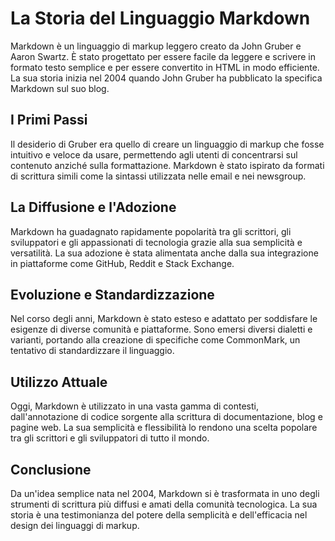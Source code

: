 # La Storia del Linguaggio Markdown

Markdown è un linguaggio di markup leggero creato da John Gruber e Aaron Swartz. È stato progettato per essere facile da leggere e scrivere in formato testo semplice e per essere convertito in HTML in modo efficiente. La sua storia inizia nel 2004 quando John Gruber ha pubblicato la specifica Markdown sul suo blog.

## I Primi Passi

Il desiderio di Gruber era quello di creare un linguaggio di markup che fosse intuitivo e veloce da usare, permettendo agli utenti di concentrarsi sul contenuto anziché sulla formattazione. Markdown è stato ispirato da formati di scrittura simili come la sintassi utilizzata nelle email e nei newsgroup.

## La Diffusione e l'Adozione

Markdown ha guadagnato rapidamente popolarità tra gli scrittori, gli sviluppatori e gli appassionati di tecnologia grazie alla sua semplicità e versatilità. La sua adozione è stata alimentata anche dalla sua integrazione in piattaforme come GitHub, Reddit e Stack Exchange.

## Evoluzione e Standardizzazione

Nel corso degli anni, Markdown è stato esteso e adattato per soddisfare le esigenze di diverse comunità e piattaforme. Sono emersi diversi dialetti e varianti, portando alla creazione di specifiche come CommonMark, un tentativo di standardizzare il linguaggio.

## Utilizzo Attuale

Oggi, Markdown è utilizzato in una vasta gamma di contesti, dall'annotazione di codice sorgente alla scrittura di documentazione, blog e pagine web. La sua semplicità e flessibilità lo rendono una scelta popolare tra gli scrittori e gli sviluppatori di tutto il mondo.

## Conclusione

Da un'idea semplice nata nel 2004, Markdown si è trasformata in uno degli strumenti di scrittura più diffusi e amati della comunità tecnologica. La sua storia è una testimonianza del potere della semplicità e dell'efficacia nel design dei linguaggi di markup.
